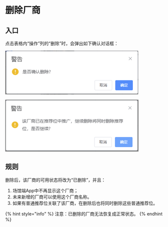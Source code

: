 # 删除厂商

## 入口

点击表格内“操作”列的“删除”时，会弹出如下确认对话框：

![删除厂商](<../../../.gitbook/assets/image (6).png>)

![删除有关联普通推荐位的厂商](<../../../.gitbook/assets/image (17).png>)

## 规则

删除后，该厂商的可用状态将改为“已删除”，并且：

1. 场馆端App中不再显示这个厂商；
2. 未来新增的厂商可以使用这个厂商名称。
3. 如果有普通推荐位关联了该厂商，在删除后也将同时删除这些普通推荐位。

{% hint style="info" %}
注意：已删除的厂商无法恢复成正常状态。
{% endhint %}

